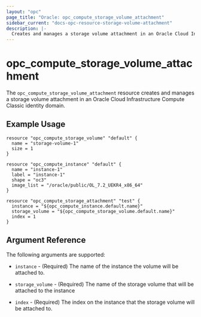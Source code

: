 ```yaml
---
layout: "opc"
page_title: "Oracle: opc_compute_storage_volume_attachment"
sidebar_current: "docs-opc-resource-storage-volume-attachment"
description: |-
  Creates and manages a storage volume attachment in an Oracle Cloud Infrastructure Compute Classic identity domain.
---
```


# opc\_compute\_storage\_volume\_attachment

The `opc_compute_storage_volume_attachment` resource creates and manages a storage volume attachment in an Oracle Cloud Infrastructure Compute Classic identity domain.

## Example Usage

```hcl
resource "opc_compute_storage_volume" "default" {
  name = "storage-volume-1"
  size = 1
}

resource "opc_compute_instance" "default" {
  name = "instance-1"
  label = "instance-1"
  shape = "oc3"
  image_list = "/oracle/public/OL_7.2_UEKR4_x86_64"
}

resource "opc_compute_storage_attachment" "test" {
  instance = "${opc_compute_instance.default.name}"
  storage_volume = "${opc_compute_storage_volume.default.name}"
  index = 1
}
```

## Argument Reference

The following arguments are supported:

* `instance` - (Required) The name of the instance the volume will be attached to.

* `storage_volume` - (Required) The name of the storage volume that will be attached to the
 instance

* `index` - (Required) The index on the instance that the storage volume will be attached to.
